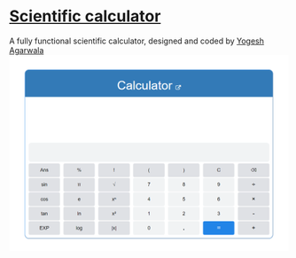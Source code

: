 # [Scientific calculator](https://yogeshiitm.github.io/calculator)
A fully functional scientific calculator, designed and coded by [Yogesh Agarwala](http://yogeshiitm.github.io/)
![Scientific calculator](images/calculator1.png)
